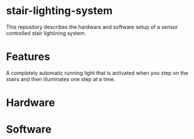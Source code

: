 # stair-lighting-system
This repository describes the hardware and software setup of a sensor controlled stair lightining system.

# Features
A completely automatic running light that is activated when you step on the stairs and then illuminates one step at a time.


# Hardware


# Software
